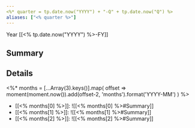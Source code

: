 ```yaml
---
<%* quarter = tp.date.now("YYYY") + "-Q" + tp.date.now("Q") %>
aliases: ["<% quarter %>"]
---
```

Year [[<% tp.date.now("YYYY") %>-FY]]
## Summary

## Details
<%*
months = [...Array(3).keys()].map(
	offset => moment(moment.now()).add(offset-2, 'months').format('YYYY-MM')
)
%>
- [[<% months[0] %>]]: ![[<% months[0] %>#Summary]]
- [[<% months[1] %>]]: ![[<% months[1] %>#Summary]]
- [[<% months[2] %>]]: ![[<% months[2] %>#Summary]]